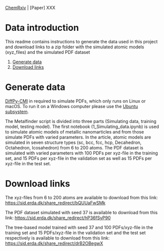 [ChemRxiv](https://chemrxiv.org/engage/chemrxiv/article-details/6221f17357a9d20c9a729ecb)  |  [Paper] XXX

# Data introduction
This readme contains instructions to generate the data used in this project and download links to a zip folder with the simulated atomic models (xyz_files) and the simulated PDF dataset

1. [Generate data](#generate-data)
2. [Download links](#download-links)

# Generate data
[DiffPy-CMI](https://www.diffpy.org/products/diffpycmi/index.html) in required to simulate PDFs, which only runs on Linux or macOS. To run it on a Windows computer
please use the [Ubuntu subsystem](https://ubuntu.com/tutorials/ubuntu-on-windows#1-overview).

The Metalfinder script is divided into three parts (Simulating data, training model, testing model). The first notebook (1_Simulating_data.ipynb) is used to simulate atomic models of metallic nanomarticles and from those simulate PDFs with varied parameters. In the article, atomic models are simulated in seven structure types (sc, bcc, fcc, hcp, Decahedron, Octahedron, Icosahedron) from 6 to 200 atoms. The PDF dataset is simulated with varied parameters with 100 PDFs per xyz-file in the training set, and 15 PDFs per xyz-file in the validation set as well as 15 PDFs per xyz-file in the test set.

# Download links
The xyz-files from 6 to 200 atoms are available to download from this link: https://sid.erda.dk/share_redirect/bQUUaFwSMk

The PDF dataset simulated with seed 37 is available to download from this link: https://sid.erda.dk/share_redirect/hP36fSyP90

The tree-based model trained with seed 37 and 100 PDFs/xyz-file in the training set and 15 PDFs/xyz-file in the validation set and the test set respectively is available to download from this link: https://sid.erda.dk/share_redirect/drB2OBegwX
